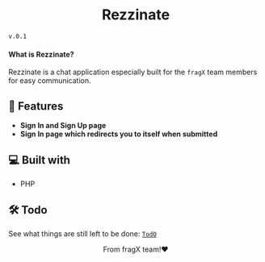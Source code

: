<h1 align="center">
    Rezzinate
</h1>

 `v.0.1`

#### What is Rezzinate?
Rezzinate is a chat application especially built for the `fragX` team members for easy communication.

## 🧐 Features
- **Sign In and Sign Up page**
- **Sign In page which redirects you to itself when submitted**

## 💻 Built with
- PHP

## 🛠️ Todo
See what things are still left to be done: [`TodO`](TODO.md)

<p align="center">
    From fragX team!❤️
</p>